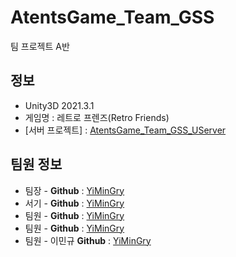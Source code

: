 # AtentsGame_Team_GSS
팀 프로젝트 A반

## 정보

- Unity3D 2021.3.1
- 게임명 : 레트로 프렌즈(Retro Friends)
- [서버 프로젝트] : [AtentsGame_Team_GSS_UServer](https://github.com/YiMinGry/AtentsGame_Team_GSS_UServer)

## 팀원 정보
- 팀장 - **Github** : [YiMinGry](https://github.com/YiMinGry)
- 서기 - **Github** : [YiMinGry](https://github.com/YiMinGry)
- 팀원 - **Github** : [YiMinGry](https://github.com/YiMinGry)
- 팀원 - **Github** : [YiMinGry](https://github.com/YiMinGry)
- 팀원 - 이민규 **Github** : [YiMinGry](https://github.com/YiMinGry)
